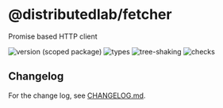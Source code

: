 # @distributedlab/fetcher
Promise based HTTP client

![version (scoped package)](https://badgen.net/npm/v/@distributedlab/fetcher)
![types](https://badgen.net/npm/types/@distributedlab/fetcher)
![tree-shaking](https://badgen.net/bundlephobia/tree-shaking/@distributedlab/fetcher)
![checks](https://badgen.net/github/checks/distributed-lab/web-kit/main)

## Changelog

For the change log, see [CHANGELOG.md](https://github.com/distributed-lab/web-kit/blob/main/CHANGELOG.md).

